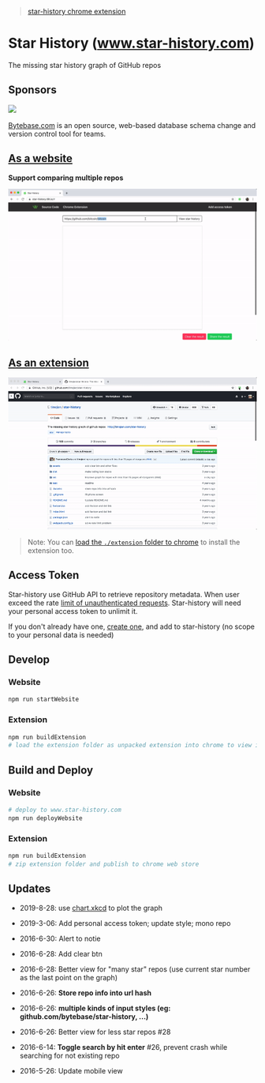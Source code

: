 > [star-history chrome extension](https://chrome.google.com/webstore/detail/iijibbcdddbhokfepbblglfgdglnccfn)

# Star History (www.star-history.com)

The missing star history graph of GitHub repos

## Sponsors

<a href="https://bytebase.com/"> <img height="80px" src="https://i.v2ex.co/3VSATzOl.png" /> </a>

[Bytebase.com](https://bytebase.com) is an open source, web-based database schema change and version control tool for teams.

## [As a website](https://www.star-history.com)

**Support comparing multiple repos**

![](https://raw.githubusercontent.com/timqian/images/master/star-history.gif)

## [As an extension](https://chrome.google.com/webstore/detail/star-history/iijibbcdddbhokfepbblglfgdglnccfn)

![](https://raw.githubusercontent.com/timqian/images/master/star-history-extension.gif)

> Note: You can [load the `./extension` folder to chrome](https://superuser.com/a/247654) to install the extension too.

## Access Token

Star-history use GitHub API to retrieve repository metadata. When user exceed the rate [limit of unauthenticated requests](https://developer.github.com/v3/#rate-limiting). Star-history will need your personal access token to unlimit it.

If you don't already have one, [create one](https://github.com/settings/tokens/new), and add to star-history (no scope to your personal data is needed)

## Develop

### Website

```bash
npm run startWebsite
```

### Extension

```bash
npm run buildExtension
# load the extension folder as unpacked extension into chrome to view it
```

## Build and Deploy

### Website

```bash
# deploy to www.star-history.com
npm run deployWebsite
```

### Extension

```bash
npm run buildExtension
# zip extension folder and publish to chrome web store
```

## Updates

- 2019-8-28: use [chart.xkcd](https://github.com/timqian/chart.xkcd) to plot the graph

- 2019-3-06: Add personal access token; update style; mono repo

- 2016-6-30: Alert to notie

- 2016-6-28: Add clear btn

- 2016-6-28: Better view for "many star" repos (use current star number as the last point on the graph)

- 2016-6-26: **Store repo info into url hash**

- 2016-6-26: **multiple kinds of input styles (eg: github.com/bytebase/star-history, ...)**

- 2016-6-26: Better view for less star repos #28

- 2016-6-14: **Toggle search by hit enter** #26, prevent crash while searching for not existing repo

- 2016-5-26: Update mobile view
